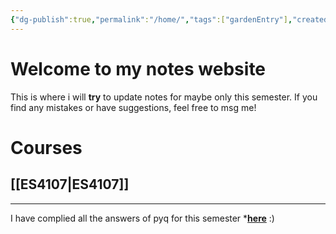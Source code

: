 ```yaml
---
{"dg-publish":true,"permalink":"/home/","tags":["gardenEntry"],"created":"2025-08-07T13:17:05.507+05:30","updated":"2025-08-14T19:36:33.999+05:30"}
---
```


# Welcome to my notes website

This is where i will **try** to update notes for maybe only this semester. If you find any mistakes or have suggestions, feel free to msg me!

# Courses

## [[ES4107\|ES4107]] 


---
I have complied all the answers of pyq for this semester ***[here](https://www.youtube.com/watch?v=dQw4w9WgXcQ )** :)
